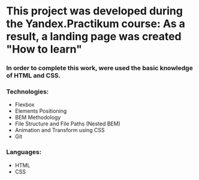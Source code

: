 # This project was developed during the Yandex.Practikum course: As a result, a landing page was created "How to learn"


### In order to complete this work, were used the basic knowledge of HTML and CSS. 

### Technologies: 
* Flexbox 
* Elements Positioning 
* BEM Methodology 
* File Structure and File Paths (Nested BEM) 
* Animation and Transform using CSS 
* Git 


### Languages: 
* HTML 
* CSS 
 
